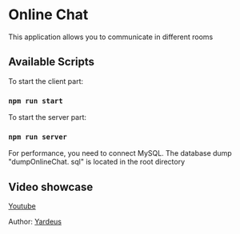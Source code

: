 # Online Chat

This application allows you to communicate in different rooms

## Available Scripts

To start the client part:

### `npm run start`

To start the server part:

### `npm run server`

For performance, you need to connect MySQL. The database dump "dumpOnlineChat. sql" is located in the root directory


## Video showcase

[Youtube](https://youtu.be/G1yjDQNDG3Q)


Author: [Yardeus](https://github.com/Yardeus) 
